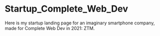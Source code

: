 # Startup_Complete_Web_Dev
Here is my startup landing page for an imaginary smartphone company, made for Complete Web Dev in 2021: ZTM.
